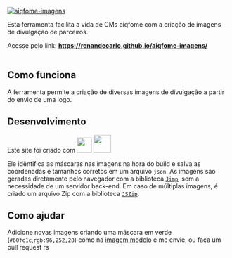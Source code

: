 [![aiqfome-imagens](https://user-images.githubusercontent.com/6974980/139386712-d5c596ab-5b26-45f4-a538-ae13a63e3984.png)](https://renandecarlo.github.io/aiqfome-imagens/ "aiqfome-imagens")

Esta ferramenta facilita a vida de CMs aiqfome com a criação de imagens de divulgação de parceiros.

Acesse pelo link: **https://renandecarlo.github.io/aiqfome-imagens/**
<br /><br />

## Como funciona
A ferramenta permite a criação de diversas imagens de divulgação a partir do envio de uma logo.

## Desenvolvimento
Este site foi criado com [<img src="https://cdn.worldvectorlogo.com/logos/vue-js-1.svg" height="34">](https://github.com/vuejs/vue "Vue.js") [<img src="https://cdn.worldvectorlogo.com/logos/vuetify.svg" height="40">](https://github.com/vuetifyjs/vuetify "Vuetify")

Ele idêntifica as máscaras nas imagens na hora do build e salva as coordenadas e tamanhos corretos em um arquivo `json`.
As imagens são geradas diretamente pelo navegador com a biblioteca [`Jimp`](https://github.com/oliver-moran/jimp "Jimp"), sem a necessidade de um servidor back-end.
Em caso de múltiplas imagens, é criado um arquivo Zip com a biblioteca [`JSZip`](https://github.com/Stuk/jszip "JSZip").

## Como ajudar
Adicione novas imagens criando uma máscara em verde (`#60fc1c`,`rgb:96,252,28`) como na [imagem modelo](https://raw.githubusercontent.com/renandecarlo/aiqfome-imagens/main/src/assets/resources/masks/modelo_feed_com_logo.png "imagem modelo") e me envie, ou faça um pull request rs
